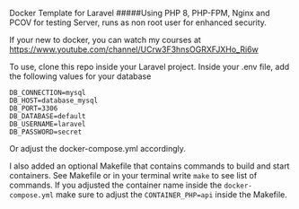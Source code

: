 
Docker Template for Laravel
#####Using PHP 8, PHP-FPM, Nginx and PCOV for testing
Server, runs as non root user for enhanced security.

If your new to docker, you can watch my courses at https://www.youtube.com/channel/UCrw3F3hnsOGRXFJXHo_Ri6w

To use, clone this repo inside your Laravel project.
Inside your .env file, add the following values for your database
````
DB_CONNECTION=mysql
DB_HOST=database_mysql
DB_PORT=3306
DB_DATABASE=default
DB_USERNAME=laravel
DB_PASSWORD=secret
````
Or adjust the docker-compose.yml accordingly.

I also added an optional Makefile that contains commands to build and start containers. See Makefile or in your terminal write `make` to see list of commands. If you adjusted the container name inside the `docker-compose.yml` make sure to adjust the `CONTAINER_PHP=api` inside the Makefile.
